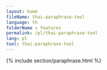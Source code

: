 ```yaml
---
layout: home
fileName: thai-paraphrase-tool
language: th
folderName : features
permalink: /pl/thai-paraphrase-tool
lang: pl
tool: thai-paraphrase-tool
---
```

{% include section/paraphrase.html %}